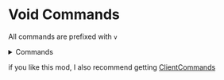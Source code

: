 
# Void Commands

All commands are prefixed with ```v```

<details>
<summary>Commands</summary>

| Command                                 | Description                                                                                          |
|-----------------------------------------|------------------------------------------------------------------------------------------------------|
| ```vget <itemStack> <count>```          | Gives yourself a ghost item. In Creative it will be ghost, until you use it.                         |
| ```vsetblock <blockPos> <blockState>``` | Sets a the block at <blockPos> to the block <blockState>.                                            |
| ```vghostplacement <booleanToggle>```   | Toggles if interacting with blocks sends a packet. This includes placing blocks, using buttons, etc. |
| ```vgetrender```                        | Prints simulation/view distance in chat.                                                             |
| ```vgetlocation```                      | Prints current coordinates, and dimension in chat.                                                   |

</details> 

if you like this mod, I also recommend getting [ClientCommands](https://modrinth.com/mod/client-commands)
